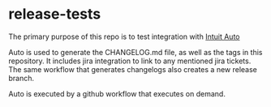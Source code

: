 # release-tests
The primary purpose of this repo is to test integration with [Intuit Auto](https://intuit.github.io/auto/docs)

Auto is used to generate the CHANGELOG.md file, as well as the tags in this repository.
It includes jira integration to link to any mentioned jira tickets.
The same workflow that generates changelogs also creates a new release branch.

Auto is executed by a github workflow that executes on demand.

